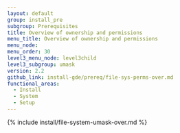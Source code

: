 ```yaml
---
layout: default
group: install_pre
subgroup: Prerequisites
title: Overview of ownership and permissions
menu_title: Overview of ownership and permissions
menu_node:
menu_order: 30
level3_menu_node: level3child
level3_subgroup: umask
version: 2.2
github_link: install-gde/prereq/file-sys-perms-over.md
functional_areas:
  - Install
  - System
  - Setup
---
```


{% include install/file-system-umask-over.md %}
